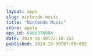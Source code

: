 ```yaml
---
layout: apps
slug: nintendo-music
title: "Nintendo Music"
store: apple
app_id: 6466376604
date: 2024-10-30T22:10:16Z
published: 2024-10-30T07:00:00Z
---
```

